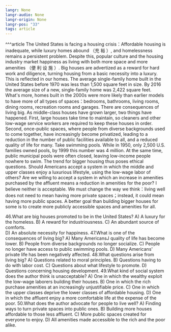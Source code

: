 ```yaml
---
langr: None
langr-audio: None
langr-origin: None
langr-pos: "33"
tags: article
---
```


^^^article
The United States is facing a housing crisis：Affordable housing is inadequate, while luxury homes abound （充 裕 ）, and homelessness remains a persistent problem. Despite this, popular culture and the housing industry market happiness as living with both more space and more amenities （便 利 设 施 ）. Big houses are advertized as a reward for hard work and diligence, turning housing from a basic necessity into a luxury. 
This is reflected in our homes. The average single-family home built in the United States before 1970 was less than 1,500 square feet in size. By 2016 the average size of a new, single-family home was 2,422 square feet. What's more, homes built in the 2000s were more likely than earlier models to have more of all types of spaces：bedrooms, bathrooms, living rooms, dining rooms, recreation rooms and garages. 
There are consequences of living big. As middle-class houses have grown larger, two things have happened. First, large houses take time to maintain, so cleaners and other low-wage service workers are required to keep these houses in order. Second, once-public spaces, where people from diverse backgrounds used to come together, have increasingly become privatized, leading to a reduction in the number of public facilities available to all, and a reduced quality of life for many. Take swimming pools. While in 1950, only 2,500 U.S. families owned pools, by 1999 this number was 4 million. At the same time, public municipal pools were often closed, leaving low-income people nowhere to swim. 
The trend for bigger housing thus poses ethical questions. Should Americans accept a system in which the middle and upper classes enjoy a luxurious lifestyle, using the low-wage labor of others? Are we willing to accept a system in which an increase in amenities purchased by the affluent means a reduction in amenities for the poor?
I believe neither is acceptable. We must change the way we think：living well does not need to mean having more private spaces；instead, it could mean having more public spaces. A better goal than building bigger houses for some is to create more publicly accessible spaces and amenities for all.

46.What are big houses promoted to be in the United States? 
	A) A luxury for the homeless. 
	B) A reward for industriousness.
	C) An abundant source of comforts.  
	D) An absolute necessity for happiness. 
47.What is one of the consequences of living big? 
	A) Many AmericansJ quality of life has become lower. 
	B) People from diverse backgrounds no longer socialize. 
	C) People no longer have access to public swimming pools. 
	D) Many Americans' private life has been negatively affected. 
48.What questions arise from living big? 
	A) Questions related to moral principles. 
	B) Questions having to do with labor cost. 
	C) Questions about what lifestyle to promote. 
	D) Questions concerning housing development. 
49.What kind of social system does the author think is unacceptable? 
	A) One in which the wealthy exploit the low-wage laborers building their houses. 
	B) One in which the rich purchase amenities at an increasingly unjustifiable price. 
	C) One in which the upper classes deprive the lower classes of affordable housing. 
	D) One in which the affluent enjoy a more comfortable life at the expense of the poor. 
50.What does the author advocate for people to live well? 
	A) Finding ways to turn private spaces into public ones. 
	B) Building more houses affordable to those less affluent. 
	C) More public spaces created for everyone to enjoy. 
	D) All amenities made accessible to the rich and the poor alike.